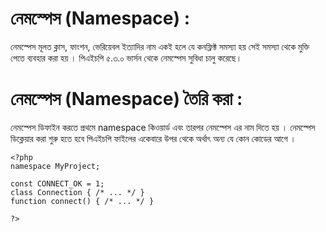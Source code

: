 # নেমস্পেস (Namespace) :

নেমস্পেস মূলত ক্লাস, ফাংশন, ভেরিয়েবল ইত্যাদির নাম  একই হলে যে কনফ্লিক্ট  সমস্যা  হয় সেই সমস্যা  থেকে  মুক্তি পেতে ব্যবহার করা  হয় । পিএইচপি ৫.৩.০ ভার্সন থেকে নেমস্পেস সুবিধা চালু করেছে।

# নেমস্পেস (Namespace) তৈরি করা :

নেমস্পেস  ডিফাইন করতে প্রথমে namespace কিওয়ার্ড এবং তারপর নেমস্পেস  এর নাম দিতে হয় । নেমস্পেস  ডিক্লেয়ার করা শুরু হতে হবে পিএইচপি ফাইলের একেবারে উপর থেকে অর্থাৎ অন্য যে কোন কোডের আগে ।

```
<?php
namespace MyProject;

const CONNECT_OK = 1;
class Connection { /* ... */ }
function connect() { /* ... */ }

?>
```
